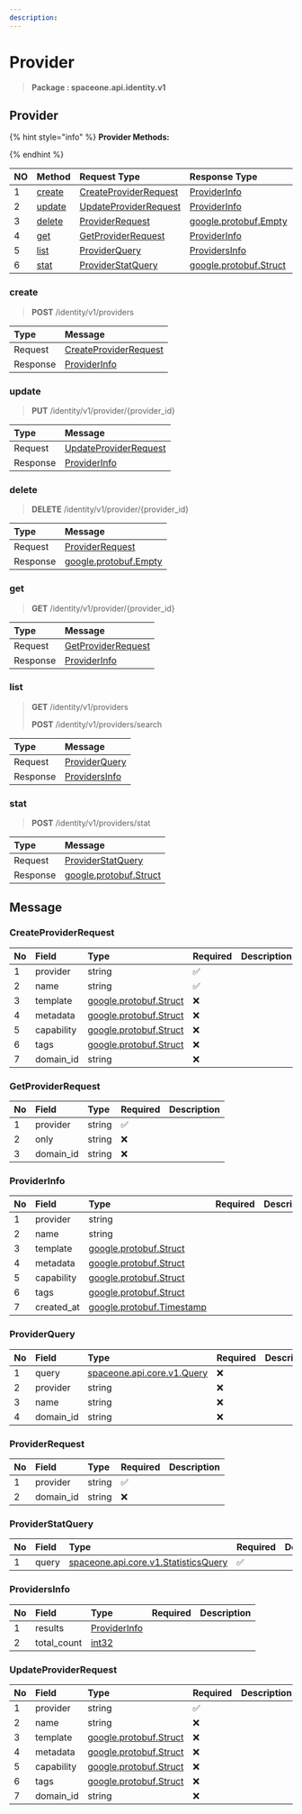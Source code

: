 ```yaml
---
description:  
---
```

# Provider

>  **Package : spaceone.api.identity.v1**

## Provider

{% hint style="info" %}
**Provider Methods:**

{%  endhint %}


| NO |  Method | Request Type | Response Type | Description |
| :--- | :--- | :--- | :--- | :--- |
| 1 | [create](Provider.md#create)| [CreateProviderRequest](Provider.md#createproviderrequest) | [ProviderInfo](Provider.md#providerinfo) |  |
| 2 | [update](Provider.md#update)| [UpdateProviderRequest](Provider.md#updateproviderrequest) | [ProviderInfo](Provider.md#providerinfo) |  |
| 3 | [delete](Provider.md#delete)| [ProviderRequest](Provider.md#providerrequest) |[google.protobuf.Empty](https://github.com/protocolbuffers/protobuf/blob/master/src/google/protobuf/empty.proto)|  |
| 4 | [get](Provider.md#get)| [GetProviderRequest](Provider.md#getproviderrequest) | [ProviderInfo](Provider.md#providerinfo) |  |
| 5 | [list](Provider.md#list)| [ProviderQuery](Provider.md#providerquery) | [ProvidersInfo](Provider.md#providersinfo) |  |
| 6 | [stat](Provider.md#stat)| [ProviderStatQuery](Provider.md#providerstatquery) |[google.protobuf.Struct](https://github.com/protocolbuffers/protobuf/blob/master/src/google/protobuf/struct.proto)|  |

### create
> **POST** /identity/v1/providers
>



| Type | Message |
| :--- | :--- |
| Request | [CreateProviderRequest](Provider.md#createproviderrequest) |
| Response |  [ProviderInfo](Provider.md#providerinfo)  |



### update
> **PUT** /identity/v1/provider/{provider_id}
>



| Type | Message |
| :--- | :--- |
| Request | [UpdateProviderRequest](Provider.md#updateproviderrequest) |
| Response |  [ProviderInfo](Provider.md#providerinfo)  |



### delete
> **DELETE** /identity/v1/provider/{provider_id}
>



| Type | Message |
| :--- | :--- |
| Request | [ProviderRequest](Provider.md#providerrequest) |
| Response | [google.protobuf.Empty](https://github.com/protocolbuffers/protobuf/blob/master/src/google/protobuf/empty.proto) |



### get
> **GET** /identity/v1/provider/{provider_id}
>



| Type | Message |
| :--- | :--- |
| Request | [GetProviderRequest](Provider.md#getproviderrequest) |
| Response |  [ProviderInfo](Provider.md#providerinfo)  |



### list
> **GET** /identity/v1/providers
>
> **POST** /identity/v1/providers/search




| Type | Message |
| :--- | :--- |
| Request | [ProviderQuery](Provider.md#providerquery) |
| Response |  [ProvidersInfo](Provider.md#providersinfo)  |



### stat
> **POST** /identity/v1/providers/stat
>



| Type | Message |
| :--- | :--- |
| Request | [ProviderStatQuery](Provider.md#providerstatquery) |
| Response | [google.protobuf.Struct](https://github.com/protocolbuffers/protobuf/blob/master/src/google/protobuf/struct.proto) |





## Message

### CreateProviderRequest
| No | Field | Type | Required | Description |
| :--- | :--- | :--- | :--- | :--- |
| 1 | provider |string|✅||
| 2 | name |string|✅||
| 3 | template |[google.protobuf.Struct](https://github.com/protocolbuffers/protobuf/blob/master/src/google/protobuf/struct.proto)|❌||
| 4 | metadata |[google.protobuf.Struct](https://github.com/protocolbuffers/protobuf/blob/master/src/google/protobuf/struct.proto)|❌||
| 5 | capability |[google.protobuf.Struct](https://github.com/protocolbuffers/protobuf/blob/master/src/google/protobuf/struct.proto)|❌||
| 6 | tags |[google.protobuf.Struct](https://github.com/protocolbuffers/protobuf/blob/master/src/google/protobuf/struct.proto)|❌||
| 7 | domain_id |string|❌||

### GetProviderRequest
| No | Field | Type | Required | Description |
| :--- | :--- | :--- | :--- | :--- |
| 1 | provider |string|✅||
| 2 | only |string|❌||
| 3 | domain_id |string|❌||

### ProviderInfo
| No | Field | Type | Required | Description |
| :--- | :--- | :--- | :--- | :--- |
| 1 | provider |string|||
| 2 | name |string|||
| 3 | template |[google.protobuf.Struct](https://github.com/protocolbuffers/protobuf/blob/master/src/google/protobuf/struct.proto)|||
| 4 | metadata |[google.protobuf.Struct](https://github.com/protocolbuffers/protobuf/blob/master/src/google/protobuf/struct.proto)|||
| 5 | capability |[google.protobuf.Struct](https://github.com/protocolbuffers/protobuf/blob/master/src/google/protobuf/struct.proto)|||
| 6 | tags |[google.protobuf.Struct](https://github.com/protocolbuffers/protobuf/blob/master/src/google/protobuf/struct.proto)|||
| 7 | created_at |[google.protobuf.Timestamp](https://github.com/protocolbuffers/protobuf/blob/master/src/google/protobuf/timestamp.proto)|||

### ProviderQuery
| No | Field | Type | Required | Description |
| :--- | :--- | :--- | :--- | :--- |
| 1 | query |[spaceone.api.core.v1.Query](https://spaceone-dev.gitbook.io/api-reference/common-v1/search-query)|❌||
| 2 | provider |string|❌||
| 3 | name |string|❌||
| 4 | domain_id |string|❌||

### ProviderRequest
| No | Field | Type | Required | Description |
| :--- | :--- | :--- | :--- | :--- |
| 1 | provider |string|✅||
| 2 | domain_id |string|❌||

### ProviderStatQuery
| No | Field | Type | Required | Description |
| :--- | :--- | :--- | :--- | :--- |
| 1 | query |[spaceone.api.core.v1.StatisticsQuery](https://spaceone-dev.gitbook.io/api-reference/common-v1/statistics-query)|✅||

### ProvidersInfo
| No | Field | Type | Required | Description |
| :--- | :--- | :--- | :--- | :--- |
| 1 | results |[ProviderInfo](Provider.md#providerinfo)|||
| 2 | total_count |[int32](https://github.com/protocolbuffers/protobuf/blob/master/src/google/protobuf/type.proto)|||

### UpdateProviderRequest
| No | Field | Type | Required | Description |
| :--- | :--- | :--- | :--- | :--- |
| 1 | provider |string|✅||
| 2 | name |string|❌||
| 3 | template |[google.protobuf.Struct](https://github.com/protocolbuffers/protobuf/blob/master/src/google/protobuf/struct.proto)|❌||
| 4 | metadata |[google.protobuf.Struct](https://github.com/protocolbuffers/protobuf/blob/master/src/google/protobuf/struct.proto)|❌||
| 5 | capability |[google.protobuf.Struct](https://github.com/protocolbuffers/protobuf/blob/master/src/google/protobuf/struct.proto)|❌||
| 6 | tags |[google.protobuf.Struct](https://github.com/protocolbuffers/protobuf/blob/master/src/google/protobuf/struct.proto)|❌||
| 7 | domain_id |string|❌||
